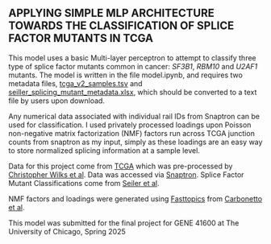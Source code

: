 ## APPLYING SIMPLE MLP ARCHITECTURE TOWARDS THE CLASSIFICATION OF SPLICE FACTOR MUTANTS IN TCGA

This model uses a basic Multi-layer perceptron to attempt to classify three type of splice factor mutants common in cancer: _SF3B1_, _RBM10_ and _U2AF1_ mutants.
The model is written in the file model.ipynb, and requires two metadata files, [tcga_v2_samples.tsv](https://snaptron.cs.jhu.edu/data/tcgav2/samples.tsv) and [seiller_splicing_mutant_metadata.xlsx](https://ars.els-cdn.com/content/image/1-s2.0-S2211124718301529-mmc3.xlsx), which should be converted to a text file by users upon download.

Any numerical data associated with individual rail IDs from Snaptron can be used for classification. I used privately processed loadings upon Poisson non-negative matrix factorization (NMF) factors run across TCGA junction counts from snaptron as my input, simply as these loadings are an easy way to store normalized splicing information at a sample level.

Data for this project come from [TCGA](https://www.cancer.gov/ccg/research/genome-sequencing/tcga) which was pre-processed by [Christopher Wilks et al](https://academic.oup.com/bioinformatics/article/34/1/114/4101942).
Data was accessed via [Snaptron](https://snaptron.cs.jhu.edu/).
Splice Factor Mutant Classifications come from [Seiler et al](10.1016/j.celrep.2018.01.088).

NMF factors and loadings were generated using [Fasttopics](https://cran.r-project.org/web/packages/fastTopics/index.html) from [Carbonetto et al](https://doi.org/10.48550/arXiv.2105.13440).


This model was submitted for the final project for GENE 41600 at The University of Chicago, Spring 2025
